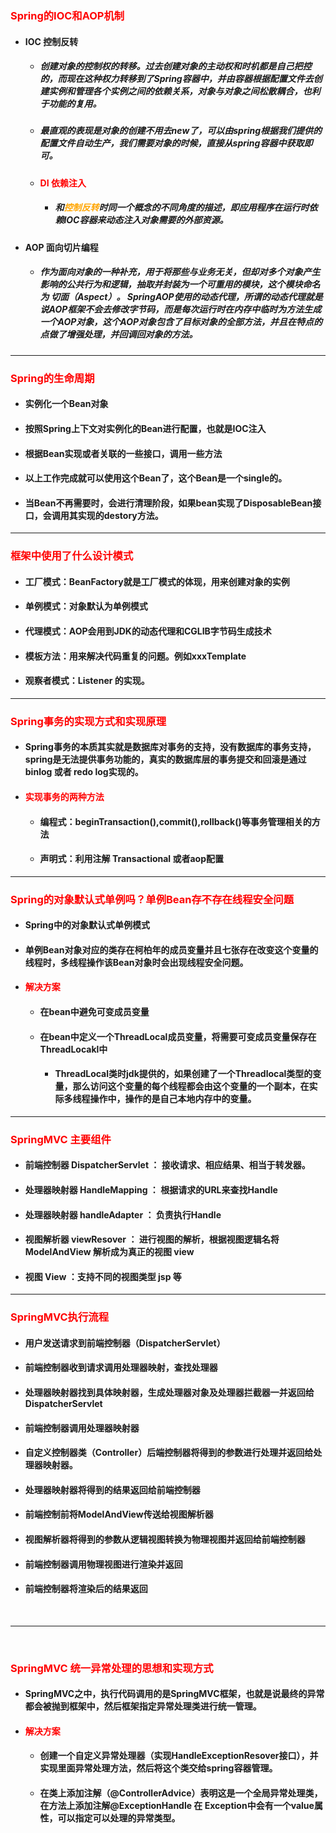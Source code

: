 ### <font color='red'>Spring的IOC和AOP机制</font>



- #### IOC 控制反转

  - ##### 创建对象的控制权的转移。过去创建对象的主动权和时机都是自己把控的，而现在这种权力转移到了Spring容器中，并由容器根据配置文件去创建实例和管理各个实例之间的依赖关系，对象与对象之间松散耦合，也利于功能的复用。

  - ##### 最直观的表现是对象的创建不用去new了，可以由spring根据我们提供的配置文件自动生产，我们需要对象的时候，直接从spring容器中获取即可。

  - #### <font color='red'>DI 依赖注入</font>

    - ##### 和<font color='orange'>控制反转</font>时同一个概念的不同角度的描述，即应用程序在运行时依赖IOC容器来动态注入对象需要的外部资源。

- #### AOP 面向切片编程

  - ##### 作为面向对象的一种补充，用于将那些与业务无关，但却对多个对象产生影响的公共行为和逻辑，抽取并封装为一个可重用的模块，这个模块命名为 切面（Aspect）。 SpringAOP使用的动态代理，所谓的动态代理就是说AOP框架不会去修改字节码，而是每次运行时在内存中临时为方法生成一个AOP对象，这个AOP对象包含了目标对象的全部方法，并且在特点的点做了增强处理，并回调回对象的方法。





<hr>



### <font color='red'>Spring的生命周期</font>



- #### 实例化一个Bean对象

- #### 按照Spring上下文对实例化的Bean进行配置，也就是IOC注入

- #### 根据Bean实现或者关联的一些接口，调用一些方法

- #### 以上工作完成就可以使用这个Bean了，这个Bean是一个single的。

- #### 当Bean不再需要时，会进行清理阶段，如果bean实现了DisposableBean接口，会调用其实现的destory方法。





<hr>



### <font color='red'>框架中使用了什么设计模式</font>



- #### 工厂模式：BeanFactory就是工厂模式的体现，用来创建对象的实例

- #### 单例模式：对象默认为单例模式

- #### 代理模式：AOP会用到JDK的动态代理和CGLIB字节码生成技术

- #### 模板方法：用来解决代码重复的问题。例如xxxTemplate

- #### 观察者模式：Listener 的实现。





<hr>





### <font color='red'>Spring事务的实现方式和实现原理</font>



- #### Spring事务的本质其实就是数据库对事务的支持，没有数据库的事务支持，spring是无法提供事务功能的，真实的数据库层的事务提交和回滚是通过binlog 或者 redo log实现的。

- #### <font color='red'>实现事务的两种方法</font>

  - #### 编程式：beginTransaction(),commit(),rollback()等事务管理相关的方法

  - #### 声明式：利用注解 Transactional 或者aop配置





<hr>



### <font color='red'>Spring的对象默认式单例吗？单例Bean存不存在线程安全问题</font>



- #### Spring中的对象默认式单例模式

- #### 单例Bean对象对应的类存在柯柏年的成员变量并且七张存在改变这个变量的线程时，多线程操作该Bean对象时会出现线程安全问题。

- #### <font color='red'>解决方案</font>

  - #### 在bean中避免可变成员变量

  - #### 在bean中定义一个ThreadLocal成员变量，将需要可变成员变量保存在ThreadLocakl中

    - #### ThreadLocal类时jdk提供的，如果创建了一个Threadlocal类型的变量，那么访问这个变量的每个线程都会由这个变量的一个副本，在实际多线程操作中，操作的是自己本地内存中的变量。





<hr>





### <font color='red'>SpringMVC 主要组件</font>



- #### 前端控制器 DispatcherServlet ： 接收请求、相应结果、相当于转发器。

- #### 处理器映射器 HandleMapping ： 根据请求的URL来查找Handle

- #### 处理器映射器 handleAdapter   ： 负责执行Handle

- #### 视图解析器 viewResover ： 进行视图的解析，根据视图逻辑名将ModelAndView 解析成为真正的视图 view

- #### 视图 View ：支持不同的视图类型 jsp 等 





<hr>





### <font color='red'>SpringMVC执行流程</font>



- #### 用户发送请求到前端控制器（DispatcherServlet）

- #### 前端控制器收到请求调用处理器映射，查找处理器

- #### 处理器映射器找到具体映射器，生成处理器对象及处理器拦截器一并返回给DispatcherServlet

- #### 前端控制器调用处理器映射器

- #### 自定义控制器类（Controller）后端控制器将得到的参数进行处理并返回给处理器映射器。

- #### 处理器映射器将得到的结果返回给前端控制器

- #### 前端控制前将ModelAndView传送给视图解析器

- #### 视图解析器将得到的参数从逻辑视图转换为物理视图并返回给前端控制器

- #### 前端控制器调用物理视图进行渲染并返回

- #### 前端控制器将渲染后的结果返回





</br><hr></br>




### <font color='red'>SpringMVC 统一异常处理的思想和实现方式</font>



- #### SpringMVC之中，执行代码调用的是SpringMVC框架，也就是说最终的异常都会被抛到框架中，然后框架指定异常处理类进行统一管理。

- #### <font color='red'>解决方案</font>

  - #### 创建一个自定义异常处理器（实现HandleExceptionResover接口），并实现里面异常处理方法，然后将这个类交给spring容器管理。

  - #### 在类上添加注解（@ControllerAdvice）表明这是一个全局异常处理类，在方法上添加注解@ExceptionHandle 在 Exception中会有一个value属性，可以指定可以处理的异常类型。







